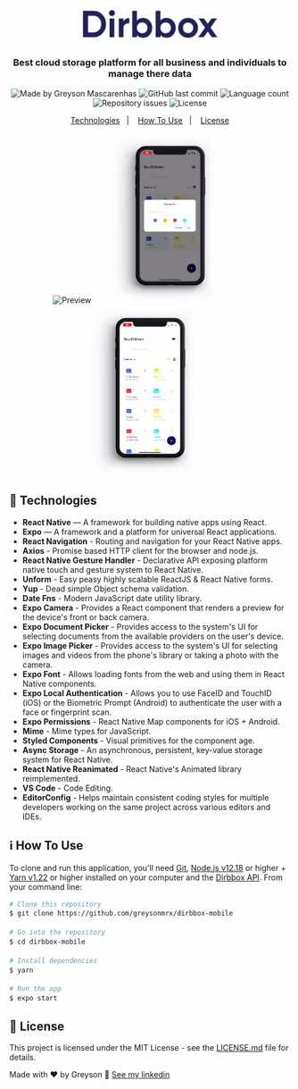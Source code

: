 <div align="center">
  <img src="./.github/logo.PNG" width="250px" alt="Dirbbox"/>
</div>

<h3 align="center">
  Best cloud storage platform for all business and individuals to manage there data 
</h3>

<div align="center">
  <img alt="Made by Greyson Mascarenhas" src="https://img.shields.io/badge/made%20by-Greyson%20Mascarenhas-%23567DF4"/>
  <img alt="GitHub last commit" src="https://img.shields.io/github/last-commit/greysonmrx/dirbbox-mobile?color=%23567DF4">
  <img alt="Language count" src="https://img.shields.io/github/languages/count/greysonmrx/dirbbox-mobile?color=%23567DF4"/>
  <img alt="Repository issues" src="https://img.shields.io/github/issues/greysonmrx/dirbbox-mobile?color=%23567DF4">
  <img alt="License" src="https://img.shields.io/badge/license-MIT-%23567DF4"/>
</div>

<p align="center">
  <a href="#rocket-technologies">Technologies</a>&nbsp;&nbsp;&nbsp;|&nbsp;&nbsp;&nbsp;
  <a href="#information_source-how-to-use">How To Use</a>&nbsp;&nbsp;&nbsp;|&nbsp;&nbsp;&nbsp;
  <a href="#memo-license">License</a>
</p>

<p align="center">
  <img alt="Preview" width="275px" src="./.github/dirbbox-mobile1.gif"/>
  <img alt="Preview" width="275px" src="./.github/dirbbox-mobile2.gif"/>
  <img alt="Preview" width="275px" src="./.github/dirbbox-mobile3.gif"/>
</p>

## :rocket: Technologies

- **React Native** — A framework for building native apps using React.
- **Expo** — A framework and a platform for universal React applications.
- **React Navigation** - Routing and navigation for your React Native apps.
- **Axios** - Promise based HTTP client for the browser and node.js.
- **React Native Gesture Handler** - Declarative API exposing platform native touch and gesture system to React Native.
- **Unform** - Easy peasy highly scalable ReactJS & React Native forms.
- **Yup** - Dead simple Object schema validation.
- **Date Fns** - Modern JavaScript date utility library.
- **Expo Camera** - Provides a React component that renders a preview for the device's front or back camera.
- **Expo Document Picker** - Provides access to the system's UI for selecting documents from the available providers on the user's device.
- **Expo Image Picker** - Provides access to the system's UI for selecting images and videos from the phone's library or taking a photo with the camera.
- **Expo Font** - Allows loading fonts from the web and using them in React Native components.
- **Expo Local Authentication** - Allows you to use FaceID and TouchID (iOS) or the Biometric Prompt (Android) to authenticate the user with a face or fingerprint scan.
- **Expo Permissions** - React Native Map components for iOS + Android.
- **Mime** - Mime types for JavaScript.
- **Styled Components** - Visual primitives for the component age.
- **Async Storage** - An asynchronous, persistent, key-value storage system for React Native.
- **React Native Reanimated** - React Native's Animated library reimplemented.
- **VS Code** - Code Editing.
- **EditorConfig** - Helps maintain consistent coding styles for multiple developers working on the same project across various editors and IDEs.

## :information_source: How To Use

To clone and run this application, you'll need [Git](https://git-scm.com), [Node.js v12.18](https://nodejs.org/en/) or higher + [Yarn v1.22](https://yarnpkg.com) or higher installed on your computer and the [Dirbbox API](https://github.com/greysonmrx/dirbbox-backend). From your command line:

```bash
# Clone this repository
$ git clone https://github.com/greysonmrx/dirbbox-mobile

# Go into the repository
$ cd dirbbox-mobile

# Install dependencies
$ yarn

# Run the app
$ expo start
```

## :memo: License

This project is licensed under the MIT License - see the [LICENSE.md](./LICENSE.md) file for details.

Made with :hearts: by Greyson :wave: [See my linkedin](https://www.linkedin.com/in/greyson-mascarenhas-5a21ab1a2/)
